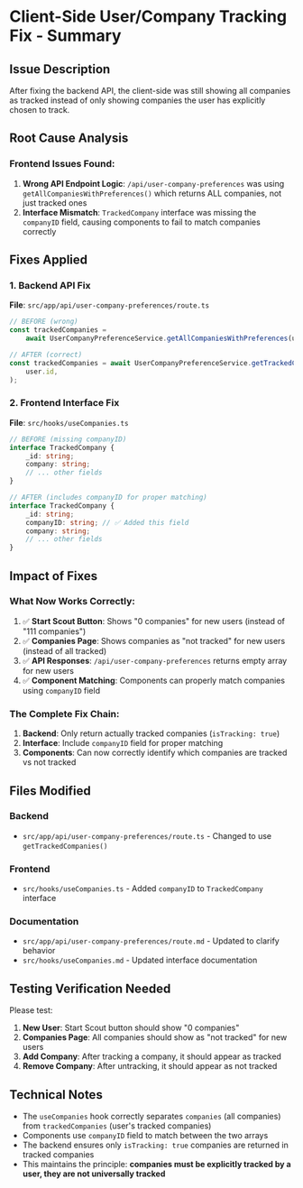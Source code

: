 # Client-Side User/Company Tracking Fix - Summary

## Issue Description

After fixing the backend API, the client-side was still showing all companies as tracked instead of only showing companies the user has explicitly chosen to track.

## Root Cause Analysis

### Frontend Issues Found:

1. **Wrong API Endpoint Logic**: `/api/user-company-preferences` was using `getAllCompaniesWithPreferences()` which returns ALL companies, not just tracked ones
2. **Interface Mismatch**: `TrackedCompany` interface was missing the `companyID` field, causing components to fail to match companies correctly

## Fixes Applied

### 1. Backend API Fix

**File**: `src/app/api/user-company-preferences/route.ts`

```typescript
// BEFORE (wrong)
const trackedCompanies =
	await UserCompanyPreferenceService.getAllCompaniesWithPreferences(user.id);

// AFTER (correct)
const trackedCompanies = await UserCompanyPreferenceService.getTrackedCompanies(
	user.id,
);
```

### 2. Frontend Interface Fix

**File**: `src/hooks/useCompanies.ts`

```typescript
// BEFORE (missing companyID)
interface TrackedCompany {
	_id: string;
	company: string;
	// ... other fields
}

// AFTER (includes companyID for proper matching)
interface TrackedCompany {
	_id: string;
	companyID: string; // ✅ Added this field
	company: string;
	// ... other fields
}
```

## Impact of Fixes

### What Now Works Correctly:

1. ✅ **Start Scout Button**: Shows "0 companies" for new users (instead of "111 companies")
2. ✅ **Companies Page**: Shows companies as "not tracked" for new users (instead of all tracked)
3. ✅ **API Responses**: `/api/user-company-preferences` returns empty array for new users
4. ✅ **Component Matching**: Components can properly match companies using `companyID` field

### The Complete Fix Chain:

1. **Backend**: Only return actually tracked companies (`isTracking: true`)
2. **Interface**: Include `companyID` field for proper matching
3. **Components**: Can now correctly identify which companies are tracked vs not tracked

## Files Modified

### Backend

- `src/app/api/user-company-preferences/route.ts` - Changed to use `getTrackedCompanies()`

### Frontend

- `src/hooks/useCompanies.ts` - Added `companyID` to `TrackedCompany` interface

### Documentation

- `src/app/api/user-company-preferences/route.md` - Updated to clarify behavior
- `src/hooks/useCompanies.md` - Updated interface documentation

## Testing Verification Needed

Please test:

1. **New User**: Start Scout button should show "0 companies"
2. **Companies Page**: All companies should show as "not tracked" for new users
3. **Add Company**: After tracking a company, it should appear as tracked
4. **Remove Company**: After untracking, it should appear as not tracked

## Technical Notes

- The `useCompanies` hook correctly separates `companies` (all companies) from `trackedCompanies` (user's tracked companies)
- Components use `companyID` field to match between the two arrays
- The backend ensures only `isTracking: true` companies are returned in tracked companies
- This maintains the principle: **companies must be explicitly tracked by a user, they are not universally tracked**
